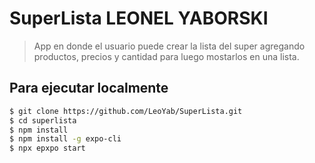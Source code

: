 # SuperLista LEONEL YABORSKI

> App en donde el usuario puede crear la lista del super agregando productos, precios y cantidad para luego mostarlos en una lista.

## Para ejecutar localmente

```bash
$ git clone https://github.com/LeoYab/SuperLista.git
$ cd superlista
$ npm install
$ npm install -g expo-cli
$ npx epxpo start
```

